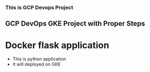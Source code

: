 ### This is GCP Devops Project

## GCP DevOps GKE Project with Proper Steps

# Docker flask application

- This is python application
- It will deployed on GKE
